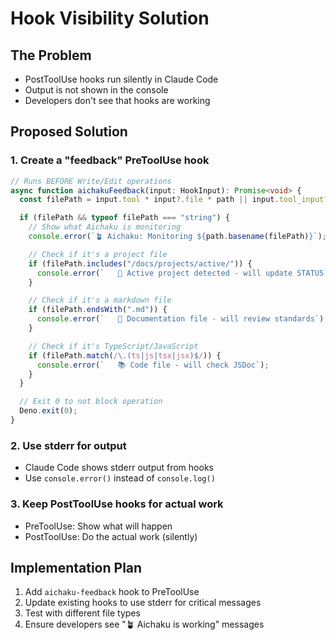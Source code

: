 # Hook Visibility Solution

## The Problem

- PostToolUse hooks run silently in Claude Code
- Output is not shown in the console
- Developers don't see that hooks are working

## Proposed Solution

### 1. Create a "feedback" PreToolUse hook

```typescript
// Runs BEFORE Write/Edit operations
async function aichakuFeedback(input: HookInput): Promise<void> {
  const filePath = input.tool * input?.file * path || input.tool_input?.path;

  if (filePath && typeof filePath === "string") {
    // Show what Aichaku is monitoring
    console.error(`🪴 Aichaku: Monitoring ${path.basename(filePath)}`);

    // Check if it's a project file
    if (filePath.includes("/docs/projects/active/")) {
      console.error(`   📁 Active project detected - will update STATUS.md`);
    }

    // Check if it's a markdown file
    if (filePath.endsWith(".md")) {
      console.error(`   📖 Documentation file - will review standards`);
    }

    // Check if it's TypeScript/JavaScript
    if (filePath.match(/\.(ts|js|tsx|jsx)$/)) {
      console.error(`   📚 Code file - will check JSDoc`);
    }
  }

  // Exit 0 to not block operation
  Deno.exit(0);
}
```

### 2. Use stderr for output

- Claude Code shows stderr output from hooks
- Use `console.error()` instead of `console.log()`

### 3. Keep PostToolUse hooks for actual work

- PreToolUse: Show what will happen
- PostToolUse: Do the actual work (silently)

## Implementation Plan

1. Add `aichaku-feedback` hook to PreToolUse
2. Update existing hooks to use stderr for critical messages
3. Test with different file types
4. Ensure developers see "🪴 Aichaku is working" messages
